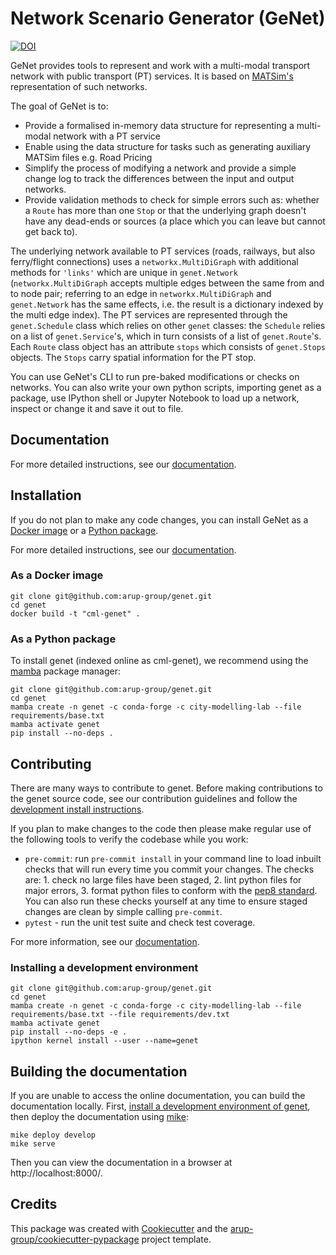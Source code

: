 <!--- --8<-- [start:docs] -->
# Network Scenario Generator (GeNet)

[![DOI](https://zenodo.org/badge/265256468.svg)](https://zenodo.org/badge/latestdoi/265256468)

GeNet provides tools to represent and work with a multi-modal transport network with public transport (PT)
services. It is based on [MATSim's](https://www.matsim.org/) representation of such networks.

The goal of GeNet is to:

- Provide a formalised in-memory data structure for representing a multi-modal network with a PT service
- Enable using the data structure for tasks such as generating auxiliary MATSim files e.g. Road Pricing
- Simplify the process of modifying a network and provide a simple change log to track the differences between the input
and output networks.
- Provide validation methods to check for simple errors such as: whether a `Route` has more than one `Stop` or that the
underlying graph doesn't have any dead-ends or sources (a place which you can leave but cannot get back to).

The underlying
network available to PT services (roads, railways, but also ferry/flight connections) uses a `networkx.MultiDiGraph`
with additional methods for `'links'` which are unique in `genet.Network` (`networkx.MultiDiGraph` accepts multiple
edges between the same from and to node pair; referring to an edge in `networkx.MultiDiGraph` and `genet.Network`
has the same effects, i.e. the result is a dictionary indexed by the multi edge index). The PT services are
represented through the `genet.Schedule` class which relies on other `genet`
classes: the `Schedule` relies on a list of `genet.Service`'s, which in turn consists of a list of `genet.Route`'s.
Each `Route` class object has an attribute `stops` which consists of `genet.Stops` objects. The `Stops` carry spatial
information for the PT stop.

You can use GeNet's CLI to run pre-baked modifications or checks on networks.
You can also write your own python scripts, importing genet as a package, use IPython shell or Jupyter Notebook to load up a network, inspect or change it and save it out to file.

<!--- --8<-- [end:docs] -->

## Documentation

For more detailed instructions, see our [documentation](https://arup-group.github.io/genet/latest).

## Installation

If you do not plan to make any code changes, you can install GeNet as a [Docker image](#as-a-docker-image) or a [Python package](#as-a-python-package).

For more detailed instructions, see our [documentation](https://arup-group.github.io/genet/latest/installation/).

### As a Docker image

<!--- --8<-- [start:docs-install-docker] -->
```shell
git clone git@github.com:arup-group/genet.git
cd genet
docker build -t "cml-genet" .
```
<!--- --8<-- [end:docs-install-docker] -->

### As a Python package

To install genet (indexed online as cml-genet), we recommend using the [mamba](https://mamba.readthedocs.io/en/latest/index.html) package manager:

<!--- --8<-- [start:docs-install-user] -->
``` shell
git clone git@github.com:arup-group/genet.git
cd genet
mamba create -n genet -c conda-forge -c city-modelling-lab --file requirements/base.txt
mamba activate genet
pip install --no-deps .
```
<!--- --8<-- [end:docs-install-user] -->

## Contributing

There are many ways to contribute to genet.
Before making contributions to the genet source code, see our contribution guidelines and follow the [development install instructions](#installing-a-development-environment).

If you plan to make changes to the code then please make regular use of the following tools to verify the codebase while you work:

- `pre-commit`: run `pre-commit install` in your command line to load inbuilt checks that will run every time you commit your changes.
The checks are: 1. check no large files have been staged, 2. lint python files for major errors, 3. format python files to conform with the [pep8 standard](https://peps.python.org/pep-0008/).
You can also run these checks yourself at any time to ensure staged changes are clean by simple calling `pre-commit`.
- `pytest` - run the unit test suite and check test coverage.

For more information, see our [documentation](https://arup-group.github.io/genet/latest/contributing/).

### Installing a development environment

<!--- --8<-- [start:docs-install-dev] -->
``` shell
git clone git@github.com:arup-group/genet.git
cd genet
mamba create -n genet -c conda-forge -c city-modelling-lab --file requirements/base.txt --file requirements/dev.txt
mamba activate genet
pip install --no-deps -e .
ipython kernel install --user --name=genet
```
<!--- --8<-- [end:docs-install-dev] -->

## Building the documentation

If you are unable to access the online documentation, you can build the documentation locally.
First, [install a development environment of genet](#installing-a-development-environment), then deploy the documentation using [mike](https://github.com/jimporter/mike):

```
mike deploy develop
mike serve
```

Then you can view the documentation in a browser at http://localhost:8000/.

## Credits

This package was created with [Cookiecutter](https://github.com/audreyr/cookiecutter) and the [arup-group/cookiecutter-pypackage](https://github.com/arup-group/cookiecutter-pypackage) project template.
